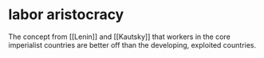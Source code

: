 # labor aristocracy

The concept from [[Lenin]] and [[Kautsky]] that workers in the core imperialist countries are better off than the developing, exploited countries.

